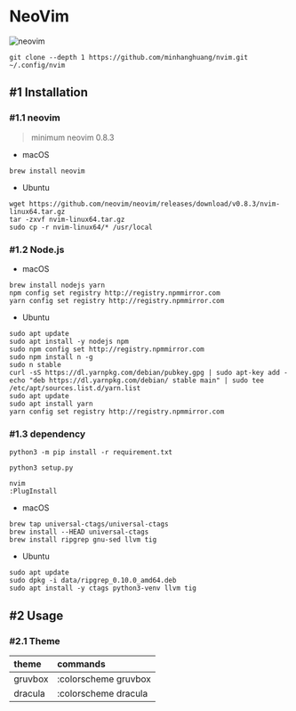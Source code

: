 # NeoVim

![neovim](./data/cpp-debug.gif)

```shell
git clone --depth 1 https://github.com/minhanghuang/nvim.git ~/.config/nvim
```

## #1 Installation

### #1.1 neovim

> minimum neovim 0.8.3

- macOS

```shell
brew install neovim
```

- Ubuntu

```
wget https://github.com/neovim/neovim/releases/download/v0.8.3/nvim-linux64.tar.gz
tar -zxvf nvim-linux64.tar.gz
sudo cp -r nvim-linux64/* /usr/local
```

### #1.2 Node.js

- macOS

```shell
brew install nodejs yarn
npm config set registry http://registry.npmmirror.com
yarn config set registry http://registry.npmmirror.com
```

- Ubuntu

```shell
sudo apt update
sudo apt install -y nodejs npm
sudo npm config set http://registry.npmmirror.com
sudo npm install n -g
sudo n stable
curl -sS https://dl.yarnpkg.com/debian/pubkey.gpg | sudo apt-key add -
echo "deb https://dl.yarnpkg.com/debian/ stable main" | sudo tee /etc/apt/sources.list.d/yarn.list
sudo apt update
sudo apt install yarn
yarn config set registry http://registry.npmmirror.com
```

### #1.3 dependency

```shell
python3 -m pip install -r requirement.txt
```

```shell
python3 setup.py
```

```shell
nvim
:PlugInstall
```

- macOS

```shell
brew tap universal-ctags/universal-ctags
brew install --HEAD universal-ctags
brew install ripgrep gnu-sed llvm tig
```

- Ubuntu

```shell
sudo apt update
sudo dpkg -i data/ripgrep_0.10.0_amd64.deb
sudo apt install -y ctags python3-venv llvm tig
```

## #2 Usage

### #2.1 Theme

| theme | commands |
| :--- | :--- |
| gruvbox   |  :colorscheme gruvbox |
| dracula   |  :colorscheme dracula |

